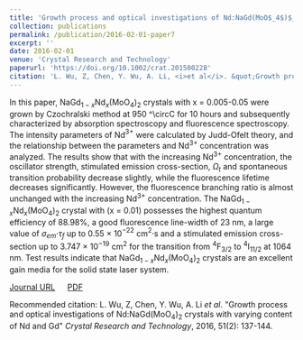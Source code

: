 ```yaml
---
title: 'Growth process and optical investigations of Nd:NaGd(MoO$_4$)$_2$ crystals with varying content of Nd and Gd'
collection: publications
permalink: /publication/2016-02-01-paper7
excerpt: ''
date: 2016-02-01
venue: 'Crystal Research and Technology'
paperurl: 'https://doi.org/10.1002/crat.201500228'
citation: 'L. Wu, Z, Chen, Y. Wu, A. Li, <i>et al</i>. &quot;Growth process and optical investigations of Nd:NaGd(MoO$_4$)$_2$ crystals with varying content of Nd and Gd&quot; <i>Crystal Research and Technology</i>, 2016, 51(2): 137-144.'
---
```

In this paper, NaGd$_{1-x}$Nd$_x$(MoO$_4$)$_2$ crystals with x = 0.005-0.05 were grown by Czochralski method at 950 ^\circC for 10 hours and subsequently characterized by absorption spectroscopy and fluorescence spectroscopy. The intensity parameters of Nd$^{3+}$ were calculated by Judd-Ofelt theory, and the relationship between the parameters and Nd$^{3+}$ concentration was analyzed. The results show that with the increasing Nd$^{3+}$ concentration, the oscillator strength, stimulated emission cross-section, $\Omega$$_t$ and spontaneous transition probability decrease slightly, while the fluorescence lifetime decreases significantly. However, the fluorescence branching ratio is almost unchanged with the increasing Nd$^{3+}$ concentration. The NaGd$_{1-x}$Nd$_x$(MoO$_4$)$_2$ crystal with (x = 0.01) possesses the highest quantum efficiency of 88.98%, a good fluorescence line-width of 23 nm, a large value of $\sigma$$_{em}$·$\tau$$_f$ up to 0.55 × 10$^{-22}$ cm$^2$·s and a stimulated emission cross-section up to 3.747 × 10$^{-19}$ cm$^2$ for the transition from $^4$F$_{3/2}$ to $^4$I$_{11/2}$ at 1064 nm. Test results indicate that NaGd$_{1-x}$Nd$_x$(MoO$_4$)$_2$ crystals are an excellent gain media for the solid state laser system.

[Journal URL](https://doi.org/10.1002/crat.201500228) &emsp; [PDF]()

Recommended citation: L. Wu, Z, Chen, Y. Wu, A. Li <i>et al</i>. &quot;Growth process and optical investigations of Nd:NaGd(MoO$_4$)$_2$ crystals with varying content of Nd and Gd&quot; <i>Crystal Research and Technology</i>, 2016, 51(2): 137-144.